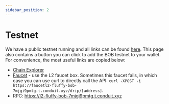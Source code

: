 ```yaml
---
sidebar_position: 2
---
```


# Testnet

We have a public testnet running and all links can be found [here](https://app.conduit.xyz/published/view/fluffy-bob-7mjgi9pmtg). This page also contains a button you can click to add the BOB testnet to your wallet. For convenience, the most useful links are copied below:

- [Chain Explorer](https://explorerl2-fluffy-bob-7mjgi9pmtg.t.conduit.xyz)
- [Faucet](https://app.conduit.xyz/published/view/fluffy-bob-7mjgi9pmtg) - use the L2 faucet box. Sometimes this faucet fails, in which case you can use curl to directly call the API: 
`curl -XPOST -i https://faucetl2-fluffy-bob-7mjgi9pmtg.t.conduit.xyz/drip/[address]`.
- RPC: https://l2-fluffy-bob-7mjgi9pmtg.t.conduit.xyz

